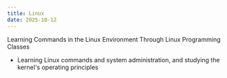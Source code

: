 ```yaml
---
title: Linux
date: 2025-10-12
---
```


Learning Commands in the Linux Environment Through Linux Programming Classes

<!--more-->

- Learning Linux commands and system administration, and studying the kernel's operating principles

